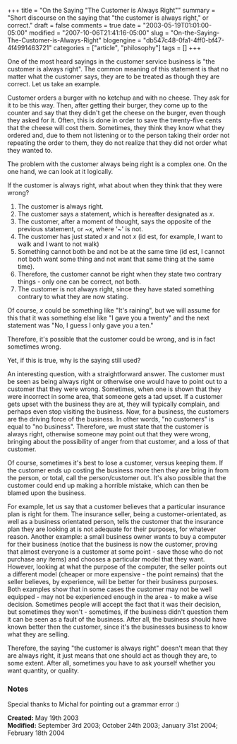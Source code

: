 +++
title = "On the Saying \"The Customer is Always Right\""
summary = "Short discourse on the saying that \"the customer is always right,\" or correct."
draft = false
comments = true
date = "2003-05-19T01:01:00-05:00"
modified = "2007-10-06T21:41:16-05:00"
slug = "On-the-Saying-The-Customer-is-Always-Right"
blogengine = "db547c48-0fa1-4ff0-bf47-4f4991463721"
categories = ["article", "philosophy"]
tags = []
+++

<p>
One of the most heard sayings in the customer service business is &quot;the customer is always right&quot;. The common meaning of this statement is that no matter what the customer says, they are to be treated as though they are correct. Let us take an example.
</p>
<p>
Customer orders a burger with no ketchup and with no cheese. They ask for it to be this way. Then, after getting their burger, they come up to the counter and say that they didn&#39;t get the cheese on the burger, even though they asked for it. Often, this is done in order to save the twenty-five cents that the cheese will cost them. Sometimes, they think they know what they ordered and, due to them not listening or to the person taking their order not repeating the order to them, they do not realize that they did not order what they wanted to.
</p>
<p>
The problem with the customer always being right is a complex one. On the one hand, we can look at it logically.
</p>
<p>
If the customer is always right, what about when they think that they were wrong?
</p>
<ol>
	<li>The customer is always right.</li>
	<li>The customer says a statement, which is hereafter designated as <em>x</em>.</li>
	<li>The customer, after a moment of thought, says the opposite of the previous statement, or ~<em>x</em>, where &#39;~&#39; is not.</li>
	<li>The customer has just stated <em>x</em> and not <em>x</em> (id est, for example, I want to walk and I want to not walk)</li>
	<li>Something cannot both be and not be at the same time (id est, I cannot not both want some thing and not want that same thing at the same time).</li>
	<li>Therefore, the customer cannot be right when they state two contrary things - only one can be correct, not both.</li>
	<li>The customer is not always right, since they have stated something contrary to what they are now stating.</li>
</ol>
<p>
Of course, <em>x</em> could be something like &quot;It&#39;s raining&quot;, but we will assume for this that it was something else like &quot;I gave you a twenty&quot; and the next statement was &quot;No, I guess I only gave you a ten.&quot;
</p>
<p>
Therefore, it&#39;s possible that the customer could be wrong, and is in fact sometimes wrong.
</p>
<p>
Yet, if this is true, why is the saying still used?
</p>
<p>
An interesting question, with a straightforward answer. The customer must be seen as being always right or otherwise one would have to point out to a customer that they were wrong. Sometimes, when one is shown that they were incorrect in some area, that someone gets a tad upset. If a customer gets upset with the business they are at, they will typically complain, and perhaps even stop visiting the business. Now, for a business, the customers are the driving force of the business. In other words, &quot;no customers&quot; is equal to &quot;no business&quot;. Therefore, we must state that the customer is always right, otherwise someone may point out that they were wrong, bringing about the possibility of anger from that customer, and a loss of that customer.
</p>
<p>
Of course, sometimes it&#39;s best to lose a customer, versus keeping them. If the customer ends up costing the business more then they are bring in from the person, or total, call the person/customer out. It&#39;s also possible that the customer could end up making a horrible mistake, which can then be blamed upon the business.
</p>
<p>
For example, let us say that a customer believes that a particular insurance plan is right for them. The insurance seller, being a customer-orientated, as well as a business orientated person, tells the customer that the insurance plan they are looking at is not adequate for their purposes, for whatever reason. Another example: a small business owner wants to buy a computer for their business (notice that the business is now the customer, proving that almost everyone is a customer at some point - save those who do not purchase any items) and chooses a particular model that they want. However, looking at what the purpose of the computer, the seller points out a different model (cheaper or more expensive - the point remains) that the seller believes, by experience, will be better for their business purposes. Both examples show that in some cases the customer may not be well equipped - may not be experienced enough in the area - to make a wise decision. Sometimes people will accept the fact that it was their decision, but sometimes they won&#39;t - sometimes, if the business didn&#39;t question them it can be seen as a fault of the business. After all, the business should have known better then the customer, since it&#39;s the businesses business to know what they are selling.
</p>
<p>
Therefore, the saying &quot;the customer is always right&quot; doesn&#39;t mean that they are always right, it just means that one should act as though they are, to some extent. After all, sometimes you have to ask yourself whether you want quantity, or quality.
</p>
<h3>Notes</h3>
<p>
Special thanks to Michal for pointing out a grammar error :)
</p>
<p>
<strong>Created:</strong> May 19th 2003<br />
<strong>Modified:</strong> September 3rd 2003; October 24th 2003; January 31st 2004; February 18th 2004
</p>

